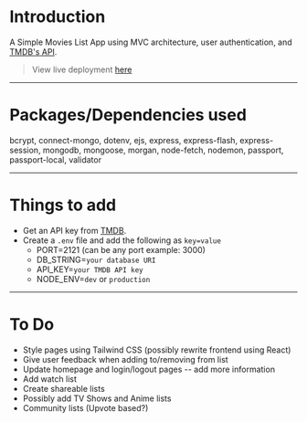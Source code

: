 # Introduction

A Simple Movies List App using MVC architecture, user authentication, and [TMDB's API](https://www.themoviedb.org/).

> View live deployment [here](https://moviepass.up.railway.app/)

---

# Packages/Dependencies used

bcrypt, connect-mongo, dotenv, ejs, express, express-flash, express-session, mongodb, mongoose, morgan, node-fetch, nodemon, passport, passport-local, validator

---

# Things to add

- Get an API key from [TMDB](https://www.themoviedb.org/).
- Create a `.env` file and add the following as `key=value`
  - PORT=2121 (can be any port example: 3000)
  - DB_STRING=`your database URI`
  - API_KEY=`your TMDB API key`
  - NODE_ENV=`dev` or `production`

---

# To Do

- Style pages using Tailwind CSS (possibly rewrite frontend using React)
- Give user feedback when adding to/removing from list
- Update homepage and login/logout pages -- add more information
- Add watch list
- Create shareable lists
- Possibly add TV Shows and Anime lists
- Community lists (Upvote based?)
